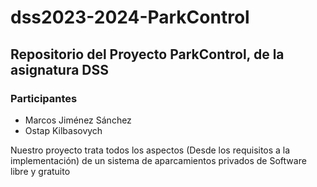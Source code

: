 # dss2023-2024-ParkControl
## Repositorio del Proyecto ParkControl, de la asignatura DSS
### Participantes
- Marcos Jiménez Sánchez
- Ostap Kilbasovych
  
Nuestro proyecto trata todos los aspectos (Desde los requisitos a la implementación) de un sistema de aparcamientos privados de Software libre y gratuito
 
